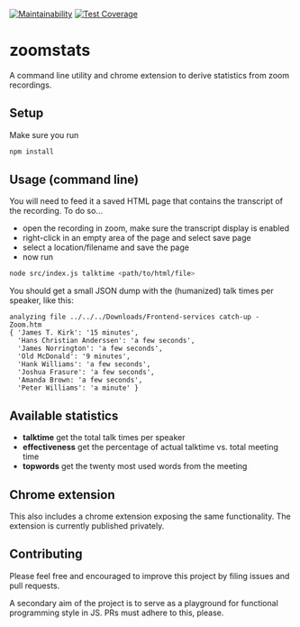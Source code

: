 [![Maintainability](https://api.codeclimate.com/v1/badges/bf8ffb6b4dfd2857d615/maintainability)](https://codeclimate.com/repos/5c54a7fc2deb395da200875d/maintainability)
[![Test Coverage](https://api.codeclimate.com/v1/badges/bf8ffb6b4dfd2857d615/test_coverage)](https://codeclimate.com/repos/5c54a7fc2deb395da200875d/test_coverage)

# zoomstats

A command line utility and chrome extension to derive statistics from zoom recordings.

## Setup
Make sure you run
```bash
npm install
```
## Usage (command line)
You will need to feed it a saved HTML page that contains the
transcript of the recording. To do so...
- open the recording in zoom, make sure the transcript display is enabled
- right-click in an empty area of the page and select save page
- select a location/filename and save the page
- now run
```bash
node src/index.js talktime <path/to/html/file>
```

You should get a small JSON dump with the (humanized) talk times per speaker,
like this:

```
analyzing file ../../../Downloads/Frontend-services catch-up - Zoom.htm
{ 'James T. Kirk': '15 minutes',
  'Hans Christian Anderssen': 'a few seconds',
  'James Norrington': 'a few seconds',
  'Old McDonald': '9 minutes',
  'Hank Williams': 'a few seconds',
  'Joshua Frasure': 'a few seconds',
  'Amanda Brown: 'a few seconds',
  'Peter Williams': 'a minute' }
```

## Available statistics
- **talktime** get the total talk times per speaker
- **effectiveness** get the percentage of actual talktime vs. total meeting time
- **topwords** get the twenty most used words from the meeting

## Chrome extension
This also includes a chrome extension exposing the same functionality.
The extension is currently published privately.

## Contributing
Please feel free and encouraged to improve this project by
filing issues and pull requests.

A secondary aim of the project is to serve as a playground
for functional programming style in JS. PRs must adhere
to this, please.
